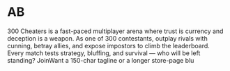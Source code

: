 # AB
300 Cheaters is a fast-paced multiplayer arena where trust is currency and deception is a weapon. As one of 300 contestants, outplay rivals with cunning, betray allies, and expose impostors to climb the leaderboard. Every match tests strategy, bluffing, and survival — who will be left standing? JoinWant a 150-char tagline or a longer store-page blu
